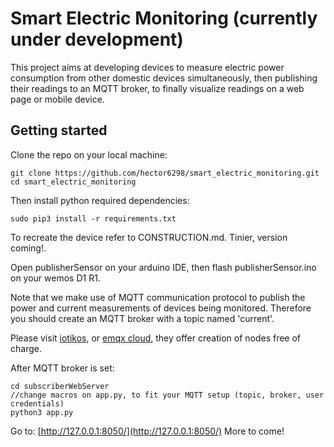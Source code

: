 # Smart Electric Monitoring (currently under development)
This project aims at developing devices to measure electric power consumption from other domestic devices simultaneously, then publishing their readings to an MQTT broker, to finally visualize readings on a web page or mobile device.

## Getting started

Clone the repo on your local machine:
```
git clone https://github.com/hector6298/smart_electric_monitoring.git
cd smart_electric_monitoring
```
Then install python required dependencies:

```
sudo pip3 install -r requirements.txt
```
To recreate the device refer to CONSTRUCTION.md. Tinier, version coming!.

Open publisherSensor on your arduino IDE, then flash publisherSensor.ino on your wemos D1 R1.

Note that we make use of MQTT communication protocol to publish the power and current measurements of devices being monitored. Therefore you should create an MQTT broker with a topic named 'current'.

Please visit [iotikos](iotikos.org), or [emqx cloud](cloud.emqx.io), they offer creation of nodes free of charge.

After MQTT broker is set:
```
cd subscriberWebServer
//change macros on app.py, to fit your MQTT setup (topic, broker, user credentials)
python3 app.py
```
Go to: [http://127.0.0.1:8050/](http://127.0.0.1:8050/)
More to come!